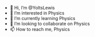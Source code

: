 - 👋 Hi, I’m @YoItsLewis
- 👀 I’m interested in Physics
- 🌱 I’m currently learning Physics
- 💞️ I’m looking to collaborate on Physics
- 📫 How to reach me, Physics

<!---
YoItsLewis/YoItsLewis is a ✨ special ✨ repository because its `README.md` (this file) appears on your GitHub profile.
You can click the Preview link to take a look at your changes.
--->
